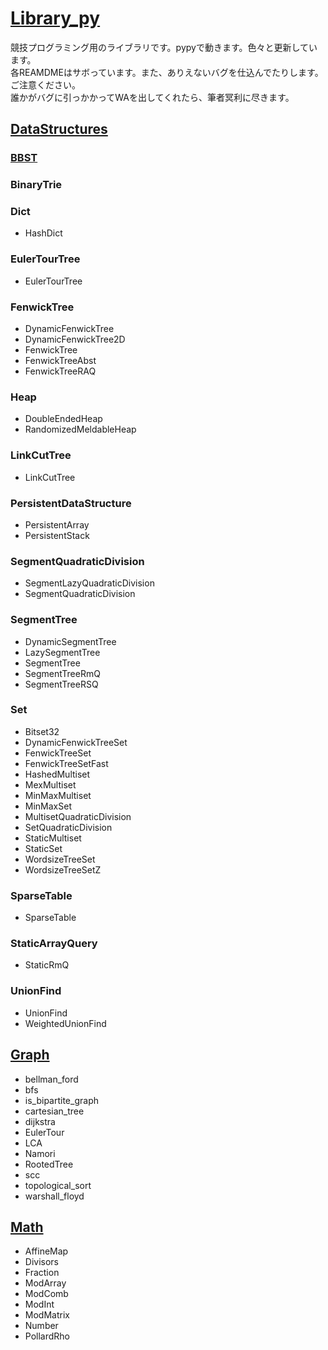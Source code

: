 # [Library_py](https://github.com/titanium-22/Library_py)

競技プログラミング用のライブラリです。pypyで動きます。色々と更新しています。  
各REAMDMEはサボっています。また、ありえないバグを仕込んでたりします。ご注意ください。  
誰かがバグに引っかかってWAを出してくれたら、筆者冥利に尽きます。  

## [DataStructures]()

<!-- ### [BBST](https://github.com/titanium-22/Library_py/tree/main/DataStructures/BBST/README.md) -->
### [BBST](https://titanium-22.github.io/Library_py//DataStructures/BBST/README.md)

### BinaryTrie
### Dict
- HashDict

### EulerTourTree
- EulerTourTree

### FenwickTree
- DynamicFenwickTree
- DynamicFenwickTree2D
- FenwickTree
- FenwickTreeAbst
- FenwickTreeRAQ

### Heap
- DoubleEndedHeap
- RandomizedMeldableHeap

### LinkCutTree
- LinkCutTree

### PersistentDataStructure
- PersistentArray
- PersistentStack

### SegmentQuadraticDivision
- SegmentLazyQuadraticDivision
- SegmentQuadraticDivision

### SegmentTree
- DynamicSegmentTree
- LazySegmentTree
- SegmentTree
- SegmentTreeRmQ
- SegmentTreeRSQ

### Set
- Bitset32
- DynamicFenwickTreeSet
- FenwickTreeSet
- FenwickTreeSetFast
- HashedMultiset
- MexMultiset
- MinMaxMultiset
- MinMaxSet
- MultisetQuadraticDivision
- SetQuadraticDivision
- StaticMultiset
- StaticSet
- WordsizeTreeSet
- WordsizeTreeSetZ

### SparseTable
- SparseTable

### StaticArrayQuery
- StaticRmQ

### UnionFind
- UnionFind
- WeightedUnionFind

## [Graph]()
- bellman_ford
- bfs
- is_bipartite_graph
- cartesian_tree
- dijkstra
- EulerTour
- LCA
- Namori
- RootedTree
- scc
- topological_sort
- warshall_floyd

## [Math]()
- AffineMap
- Divisors
- Fraction
- ModArray
- ModComb
- ModInt
- ModMatrix
- Number
- PollardRho

